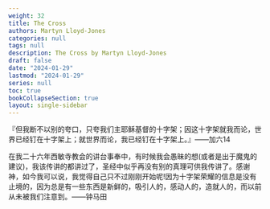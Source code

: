 ```yaml
---
weight: 32
title: The Cross
authors: Martyn Lloyd-Jones
categories: null
tags: null
description: The Cross by Martyn Lloyd-Jones
draft: false
date: "2024-01-29"
lastmod: "2024-01-29"
series: null
toc: true
bookCollapseSection: true
layout: single-sidebar
---
```


『但我断不以别的夸口，只夸我们主耶稣基督的十字架；因这十字架就我而论，世界已经钉在十字架上；就世界而论，我已经钉在十字架上。』——加六14  

在我二十六年西敏寺教会的讲台事奉中，有时候我会愚昧的想(或者是出于魔鬼的建议)，我该传讲的都讲过了，圣经中似乎再没有别的真理可供我传讲了。感谢神，如今我可以说，我觉得自己只不过刚刚开始呢!因为十字架荣耀的信息是没有止境的，因为总是有一些东西是新鲜的，吸引人的，感动人的，造就人的，而以前从未被我们注意到。——钟马田  